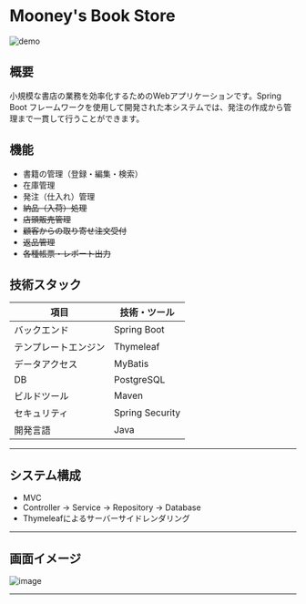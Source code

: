 # Mooney's Book Store

![demo](https://github.com/user-attachments/assets/82e1e5f3-7784-479f-9d8f-4c0452706b22)

## 概要

小規模な書店の業務を効率化するためのWebアプリケーションです。Spring Boot フレームワークを使用して開発された本システムでは、発注の作成から管理まで一貫して行うことができます。

## 機能

- 書籍の管理（登録・編集・検索）
- 在庫管理
- 発注（仕入れ）管理
- ~~納品（入荷）処理~~
- ~~店頭販売管理~~
- ~~顧客からの取り寄せ注文受付~~
- ~~返品管理~~
- ~~各種帳票・レポート出力~~

## 技術スタック

| 項目           | 技術・ツール         |
|----------------|----------------------|
| バックエンド   | Spring Boot          |
| テンプレートエンジン   | Thymeleaf            |
| データアクセス | MyBatis              |
| DB   | PostgreSQL           |
| ビルドツール   | Maven        |
| セキュリティ   | Spring Security |
| 開発言語       | Java                 |

---

## システム構成

- MVC
- Controller → Service → Repository → Database
- Thymeleafによるサーバーサイドレンダリング

---

## 画面イメージ

![image](https://github.com/user-attachments/assets/c3c39dde-bc3b-4c88-824d-448a845504e2)


---



